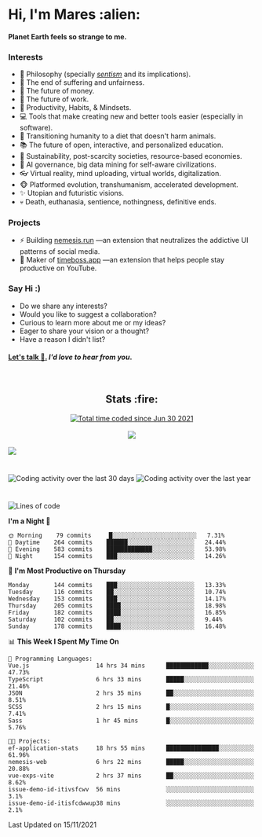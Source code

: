 <h1>Hi, I'm Mares :alien:</h1>

#### Planet Earth feels so strange to me.

### **Interests**

- 🌊 Philosophy (specially [_sentism_][sentismmedium] and its implications).
- 🎯 The end of suffering and unfairness.
- 💸 The future of money.
- 💼 The future of work.
- 🧠 Productivity, Habits, & Mindsets.
- 💻 Tools that make creating new and better tools easier (especially in software).
- 🥗 Transitioning humanity to a diet that doesn't harm animals.
- 📚 The future of open, interactive, and personalized education.
- 🌱 Sustainability, post-scarcity societies, resource-based economies.
- 🤖 AI governance, big data mining for self-aware civilizations.
- 👓 Virtual reality, mind uploading, virtual worlds, digitalization.
- 🐵 Platformed evolution, transhumanism, accelerated development.
- ✨ Utopian and futuristic visions.
- 💀 Death, euthanasia, sentience, nothingness, definitive ends.


### **Projects**

- ⚡ Building [nemesis.run](https://nemesis.run) —an extension that neutralizes the addictive UI patterns of social media.
- 💎 Maker of [timeboss.app](https://timeboss.app) —an extension that helps people stay productive on YouTube.


### **Say Hi :)**

- Do we share any interests?
- Would you like to suggest a collaboration?
- Curious to learn more about me or my ideas?
- Eager to share your vision or a thought?
- Have a reason I didn't list?

#### [Let's talk :wave:.](mailto:mareszhar@gmail.com) _I'd love to hear from you_.

[sentismmedium]: https://medium.com/@mareszhar/born-a-prisoner-a-reflection-about-life-its-struggles-and-a-plan-to-escape-d8566ce9b026

<br>

<h2 align="center">Stats :fire:</h2>

<div align="center">
  <a href="https://wakatime.com/@cfdc0e0d-4860-4b62-9ff0-cb659185525e">
    <img src="https://wakatime.com/badge/user/cfdc0e0d-4860-4b62-9ff0-cb659185525e.svg" alt="Total time coded since Jun 30 2021" />
  </a>
</div>

<br>

<div align="center">
  <img src="https://github-readme-streak-stats.herokuapp.com?user=mareszhar&theme=black-ice&hide_border=true&stroke=FFFFFF15&ring=DF8FFE&fire=DF8FFE&currStreakLabel=DF8FFE&background=1A232A&currStreakNum=86FFAB">
</div>

<!-- Add or remove this: &dates=B1AAB3FF at the end of the streak stats URL if they get bugged and aren't updating -->

<br>

<img src="https://activity-graph.herokuapp.com/graph?username=mareszhar&theme=nord&bg_color=00000000&color=979797&line=DF8FFE&point=00000000&area=true&hide_border=true">

<br>

<h1></h1>

<img src="https://wakatime.com/share/@mares/5df0ff02-9c79-41b4-b540-51dc9c65a57b.svg" alt="Coding activity over the last 30 days" />
<img src="https://wakatime.com/share/@mares/ea89ba71-f374-40af-930c-e0655909fe37.svg" alt="Coding activity over the last year" />

<h1></h1>

<!--START_SECTION:waka-->
![Lines of code](https://img.shields.io/badge/From%20Hello%20World%20I%27ve%20Written-168428%20lines%20of%20code-blue)

**I'm a Night 🦉** 

```text
🌞 Morning    79 commits     █░░░░░░░░░░░░░░░░░░░░░░░░   7.31% 
🌆 Daytime    264 commits    ██████░░░░░░░░░░░░░░░░░░░   24.44% 
🌃 Evening    583 commits    █████████████░░░░░░░░░░░░   53.98% 
🌙 Night      154 commits    ███░░░░░░░░░░░░░░░░░░░░░░   14.26%

```
📅 **I'm Most Productive on Thursday** 

```text
Monday       144 commits    ███░░░░░░░░░░░░░░░░░░░░░░   13.33% 
Tuesday      116 commits    ██░░░░░░░░░░░░░░░░░░░░░░░   10.74% 
Wednesday    153 commits    ███░░░░░░░░░░░░░░░░░░░░░░   14.17% 
Thursday     205 commits    ████░░░░░░░░░░░░░░░░░░░░░   18.98% 
Friday       182 commits    ████░░░░░░░░░░░░░░░░░░░░░   16.85% 
Saturday     102 commits    ██░░░░░░░░░░░░░░░░░░░░░░░   9.44% 
Sunday       178 commits    ████░░░░░░░░░░░░░░░░░░░░░   16.48%

```


📊 **This Week I Spent My Time On** 

```text
💬 Programming Languages: 
Vue.js                   14 hrs 34 mins      ████████████░░░░░░░░░░░░░   47.73% 
TypeScript               6 hrs 33 mins       █████░░░░░░░░░░░░░░░░░░░░   21.46% 
JSON                     2 hrs 35 mins       ██░░░░░░░░░░░░░░░░░░░░░░░   8.51% 
SCSS                     2 hrs 15 mins       █░░░░░░░░░░░░░░░░░░░░░░░░   7.41% 
Sass                     1 hr 45 mins        █░░░░░░░░░░░░░░░░░░░░░░░░   5.76%

🐱‍💻 Projects: 
ef-application-stats     18 hrs 55 mins      ███████████████░░░░░░░░░░   61.96% 
nemesis-web              6 hrs 22 mins       █████░░░░░░░░░░░░░░░░░░░░   20.88% 
vue-exps-vite            2 hrs 37 mins       ██░░░░░░░░░░░░░░░░░░░░░░░   8.62% 
issue-demo-id-itivsfcwv  56 mins             ░░░░░░░░░░░░░░░░░░░░░░░░░   3.1% 
issue-demo-id-itisfcdwwup38 mins             ░░░░░░░░░░░░░░░░░░░░░░░░░   2.1%

```


 Last Updated on 15/11/2021
<!--END_SECTION:waka-->
